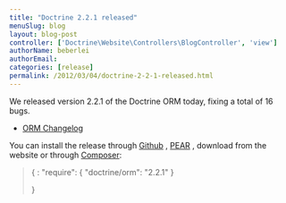 ```yaml
---
title: "Doctrine 2.2.1 released"
menuSlug: blog
layout: blog-post
controller: ['Doctrine\Website\Controllers\BlogController', 'view']
authorName: beberlei
authorEmail:
categories: [release]
permalink: /2012/03/04/doctrine-2-2-1-released.html
---
```

We released version 2.2.1 of the Doctrine ORM today, fixing a total of
16 bugs.

-   [ORM
    Changelog](http://www.doctrine-project.org/jira/browse/DDC/fixforversion/10194)

You can install the release through
[Github](https://github.com/doctrine/doctrine2) ,
[PEAR](http://pear.doctrine-project.org) , download from the website or
through [Composer](http://www.packagist.org):

> {
> :   "require": { "doctrine/orm": "2.2.1" }
>
> }
